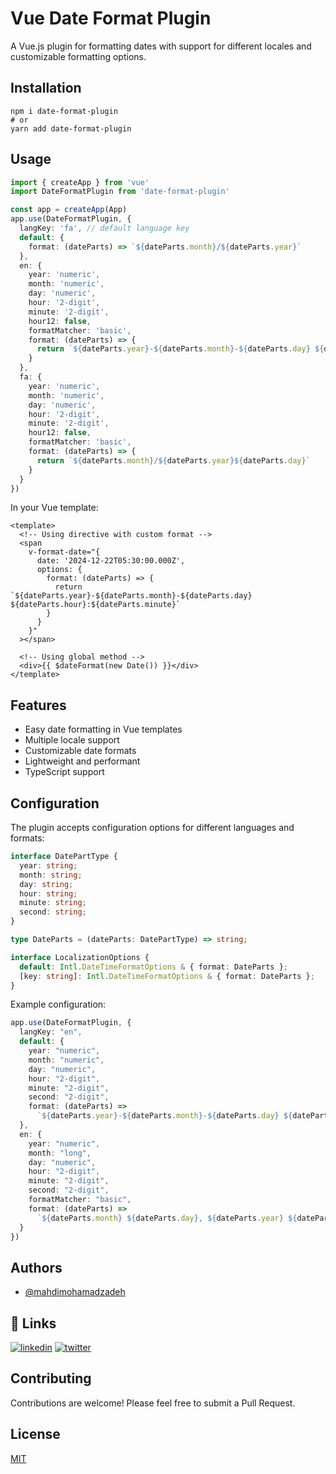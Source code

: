 # Vue Date Format Plugin

A Vue.js plugin for formatting dates with support for different locales and customizable formatting options.

## Installation

```
npm i date-format-plugin
# or
yarn add date-format-plugin
```

## Usage

```ts
import { createApp } from 'vue'
import DateFormatPlugin from 'date-format-plugin'

const app = createApp(App)
app.use(DateFormatPlugin, {
  langKey: 'fa', // default language key
  default: {
    format: (dateParts) => `${dateParts.month}/${dateParts.year}`
  },
  en: {
    year: 'numeric',
    month: 'numeric',
    day: 'numeric',
    hour: '2-digit',
    minute: '2-digit',
    hour12: false,
    formatMatcher: 'basic',
    format: (dateParts) => {
      return `${dateParts.year}-${dateParts.month}-${dateParts.day} ${dateParts.hour}:${dateParts.minute} ${dateParts.day}`
    }
  },
  fa: {
    year: 'numeric',
    month: 'numeric',
    day: 'numeric',
    hour: '2-digit',
    minute: '2-digit',
    hour12: false,
    formatMatcher: 'basic',
    format: (dateParts) => {
      return `${dateParts.month}/${dateParts.year}${dateParts.day}`
    }
  }
})
```

In your Vue template:
```vue
<template>
  <!-- Using directive with custom format -->
  <span
    v-format-date="{
      date: '2024-12-22T05:30:00.000Z',
      options: {
        format: (dateParts) => {
          return `${dateParts.year}-${dateParts.month}-${dateParts.day} ${dateParts.hour}:${dateParts.minute}`
        }
      }
    }"
  ></span>

  <!-- Using global method -->
  <div>{{ $dateFormat(new Date()) }}</div>
</template>
```

## Features

- Easy date formatting in Vue templates
- Multiple locale support
- Customizable date formats
- Lightweight and performant
- TypeScript support

## Configuration

The plugin accepts configuration options for different languages and formats:

```ts
interface DatePartType {
  year: string;
  month: string;
  day: string;
  hour: string;
  minute: string;
  second: string;
}

type DateParts = (dateParts: DatePartType) => string;

interface LocalizationOptions {
  default: Intl.DateTimeFormatOptions & { format: DateParts };
  [key: string]: Intl.DateTimeFormatOptions & { format: DateParts };
}
```

Example configuration:
```ts
app.use(DateFormatPlugin, {
  langKey: "en",
  default: {
    year: "numeric",
    month: "numeric",
    day: "numeric",
    hour: "2-digit",
    minute: "2-digit",
    second: "2-digit",
    format: (dateParts) => 
      `${dateParts.year}-${dateParts.month}-${dateParts.day} ${dateParts.hour}:${dateParts.minute}:${dateParts.second}`
  },
  en: {
    year: "numeric",
    month: "long",
    day: "numeric",
    hour: "2-digit",
    minute: "2-digit",
    second: "2-digit",
    formatMatcher: "basic",
    format: (dateParts) => 
      `${dateParts.month} ${dateParts.day}, ${dateParts.year} ${dateParts.hour}:${dateParts.minute}:${dateParts.second}`
  }
})
```

## Authors

- [@mahdimohamadzadeh](https://github.com/mahdimohamadzadeh)

## 🔗 Links
[![linkedin](https://img.shields.io/badge/linkedin-0A66C2?style=for-the-badge&logo=linkedin&logoColor=white)](www.linkedin.com/in/mahdi-mohamadzadeh)
[![twitter](https://img.shields.io/badge/twitter-1DA1F2?style=for-the-badge&logo=twitter&logoColor=white)](https://twitter.com/mahdi45858716)

## Contributing

Contributions are welcome! Please feel free to submit a Pull Request.

## License

[MIT](LICENSE)
